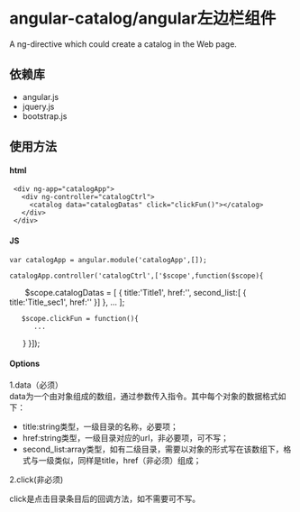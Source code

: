 # angular-catalog/angular左边栏组件
A ng-directive which could create a catalog in the Web page.
## 依赖库
* angular.js
* jquery.js
* bootstrap.js

## 使用方法
#### html 
     <div ng-app="catalogApp">
       <div ng-controller="catalogCtrl">
         <catalog data="catalogDatas" click="clickFun()"></catalog>
       </div>
     </div>    
     
#### JS
    var catalogApp = angular.module('catalogApp',[]);
    
    catalogApp.controller('catalogCtrl',['$scope',function($scope){
        $scope.catalogDatas = [
          {
             title:'Title1',
             href:'',
             second_list:[
             {
               title:'Title_sec1',
               href:''
             }]
          },
          ...
        ];
        
       $scope.clickFun = function(){
          ...
       } 
    }]);
#### Options
1.data（必须）  
data为一个由对象组成的数组，通过参数传入指令。其中每个对象的数据格式如下：
* title:string类型，一级目录的名称，必要项；
* href:string类型，一级目录对应的url，非必要项，可不写；
* second_list:array类型，如有二级目录，需要以对象的形式写在该数组下，格式与一级类似，同样是title，href（非必须）组成；

2.click(非必须) 

click是点击目录条目后的回调方法，如不需要可不写。
